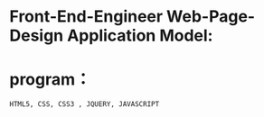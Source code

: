 # Front-End-Engineer Web-Page-Design Application Model:
# program：
	HTML5, CSS, CSS3 , JQUERY, JAVASCRIPT
